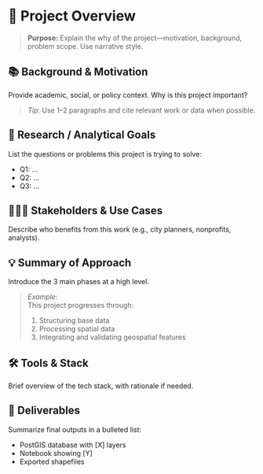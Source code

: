# 🧭 Project Overview

> **Purpose:** Explain the why of the project—motivation, background, problem scope. Use narrative style.

## 📚 Background & Motivation
Provide academic, social, or policy context. Why is this project important?

> _Tip_: Use 1–2 paragraphs and cite relevant work or data when possible.

## 🎯 Research / Analytical Goals
List the questions or problems this project is trying to solve:
- Q1: ...
- Q2: ...
- Q3: ...

## 🧑‍🤝‍🧑 Stakeholders & Use Cases
Describe who benefits from this work (e.g., city planners, nonprofits, analysts).

## 💡 Summary of Approach
Introduce the 3 main phases at a high level.

> _Example_:  
> This project progresses through:  
> 1) Structuring base data  
> 2) Processing spatial data  
> 3) Integrating and validating geospatial features

## 🛠 Tools & Stack
Brief overview of the tech stack, with rationale if needed.

## 📌 Deliverables
Summarize final outputs in a bulleted list:
- PostGIS database with [X] layers
- Notebook showing [Y]
- Exported shapefiles
